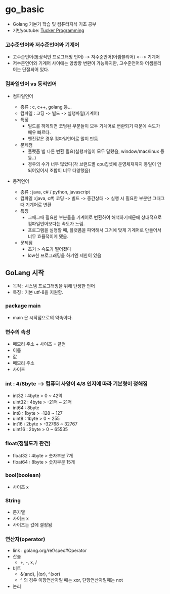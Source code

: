 # go_basic
- Golang 기본기 학습 및 컴퓨터지식 기초 공부
- 기반youtube: [Tucker Programming](https://www.youtube.com/channel/UCZp_ftx6UB_32VfVmlS3o_A)

### 고수준언어와 저수준언어와 기계어
- 고수준언어(통상적인 프로그래밍 언어) -> 저수준언어(어셈블리어) <--> 기계어
- 저수준언어와 기계어 사이에는 양방향 변환이 가능하지만, 고수준언어와 어셈블리어는 단절되어 있다.

### 컴파일언어 vs 동적언어
- 컴파일언어
  - 종류 : c, c++, golang 등...
  - 컴파일 : 코딩 -> 빌드 -> 실행파일(기계어)
  - 특징 
    - 빌드를 하게되면 코딩된 부분들이 모두 기계어로 변환되기 때문에 속도가 매우 빠르다.
    - 엔진같은 경우 컴파일언어로 많이 만듬
  - 문제점 
    - 플랫폼 별 다른 변환 필요(실행파일이 모두 달랐음, window/mac/linux 등등..)
    - 경우의 수가 너무 많았다(각 브랜드별 cpu칩셋에 운영체재까지 통일이 안되어있어서 조합이 너무 다양했음)
  
- 동적언어
  - 종류 : java, c# / python, javascript
  - 컴파일 :(java, c#) 코딩 -> 빌드 -> 중간상태 -> 실행 시 필요한 부분만 그때그때 기계어로 변환
  - 특징
    - 그때그때 필요한 부분들을 기계어로 변환하여 해석하기때문에 상대적으로 컴파일언어보다는 속도가 느림.
    - 프로그램을 실행할 때, 플랫폼을 파악해서 그거에 맞게 기계어로 만들어서 너무 효율적이게 됐음.
  - 문제점
    - 초기 > 속도가 떨어졌다
    - low한 프로그래밍을 하기엔 제한이 있음

## GoLang 시작
- 목적 : 시스템 프로그래밍을 위해 탄생한 언어
- 특징 : 기본 utf-8을 지원함.

### package main
- main 은 시작점으로의 약속이다.

### 변수의 속성
- 메모리 주소 + 사이즈 = 끝점
- 이름
- 값
- 메모리 주소
- 사이즈

### int : 4/8byte --> 컴퓨터 사양이 4/8 인지에 따라 기본형이 정해짐
- int32 : 4byte > 0 ~ 42억
- uint32 : 4byte > -21억 ~ 21억
- int64 : 8byte
- int8 : 1byte > -128 ~ 127
- uint8 : 1byte > 0 ~ 255
- int16 : 2byte > -32768 ~ 32767
- uint16 : 2byte > 0 ~ 65535 

### float(정밀도가 관건)
- float32 : 4byte > 숫자부분 7개
- float64 : 8byte > 숫자부분 15개

### bool(boolean) 
- 사이즈 x

### String
- 문자열
- 사이즈 x
- 사이즈는 값에 결정됨


### 연산자(operator)
- link : golang.org/ref/spec#Operator
- 산술 
  - +, -, x, /
- 비트
  - &(and), |(or), ^(xor)
  - ^ 의 경우 이항연산자일 때는 xor, 단항연산자일때는 not
- 논리
